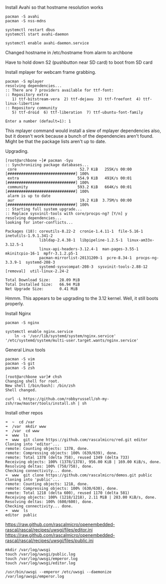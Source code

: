 Install Avahi so that hostname resolution works

    pacman -S avahi
    pacman -S nss-mdns

    systemctl restart dbus
    systemctl start avahi-daemon
    
    systemctl enable avahi-daemon.service

Changed hostname in /etc/hostname from alarm to archbone

Have to hold down S2 (pushbutton near SD card) to boot from SD card

Install mplayer for webcam frame grabbing.

    pacman -S mplayer
    resolving dependencies...
    :: There are 7 providers available for ttf-font:
    :: Repository extra
       1) ttf-bitstream-vera  2) ttf-dejavu  3) ttf-freefont  4) ttf-linux-libertine
    :: Repository community
       5) ttf-droid  6) ttf-liberation  7) ttf-ubuntu-font-family
    
    Enter a number (default=1): 1

This mplayer command would install a slew of mplayer dependencies also, but it doesn't work because a bunch of the dependencies aren't found. Might be that the package lists aren't up to date.

Upgrading.

    [root@archbone ~]# pacman -Syu
    :: Synchronizing package databases...
     core                            52.7 KiB   255K/s 00:00 [##############################] 100%
     extra                          554.9 KiB   491K/s 00:01 [##############################] 100%
     community                      593.2 KiB   664K/s 00:01 [##############################] 100%
     alarm is up to date
     aur                             19.2 KiB  3.75M/s 00:00 [##############################] 100%
    :: Starting full system upgrade...
    :: Replace sysvinit-tools with core/procps-ng? [Y/n] y
    resolving dependencies...
    looking for inter-conflicts...
    
    Packages (18): coreutils-8.22-2  cronie-1.4.11-1  file-5.16-1  inetutils-1.9.1.341-2
                   libldap-2.4.38-1  libpipeline-1.2.5-1  linux-am33x-3.12.5-1
                   linux-api-headers-3.12.4-1  man-pages-3.55-1  mkinitcpio-16-1  mpfr-3.1.2.p5-1
                   pacman-mirrorlist-20131209-1  pcre-8.34-1  procps-ng-3.3.9-1  systemd-208-3
                   systemd-sysvcompat-208-3  sysvinit-tools-2.88-12 [removal]  util-linux-2.24-2
    
    Total Download Size:    28.09 MiB
    Total Installed Size:   66.94 MiB
    Net Upgrade Size:       0.41 MiB

Hmmm. This appears to be upgrading to the 3.12 kernel. Well, it still boots properly.

Install Nginx

    pacman -S nginx

    systemctl enable nginx.service
        ln -s '/usr/lib/systemd/system/nginx.service' '/etc/systemd/system/multi-user.target.wants/nginx.service'

General Linux tools

    pacman -S vim
    pacman -S git
    pacman -S zsh

    [root@archbone var]# chsh
    Changing shell for root.
    New shell [/bin/bash]: /bin/zsh
    Shell changed.

    curl -L https://github.com/robbyrussell/oh-my-zsh/raw/master/tools/install.sh | sh

Install other repos

    ➜  ~  cd /var
    ➜  /var  mkdir www
    ➜  /var  cd www
    ➜  www  ls
    ➜  www  git clone https://github.com/rascalmicro/red.git editor
    Cloning into 'editor'...
    remote: Counting objects: 1378, done.
    remote: Compressing objects: 100% (639/639), done.
    remote: Total 1378 (delta 758), reused 1349 (delta 733)
    Receiving objects: 100% (1378/1378), 956.00 KiB | 169.00 KiB/s, done.
    Resolving deltas: 100% (758/758), done.
    Checking connectivity... done.
    ➜  www  git clone https://github.com/rascalmicro/demos.git public
    Cloning into 'public'...
    remote: Counting objects: 1218, done.
    remote: Compressing objects: 100% (630/630), done.
    remote: Total 1218 (delta 600), reused 1170 (delta 581)
    Receiving objects: 100% (1218/1218), 2.11 MiB | 283.00 KiB/s, done.
    Resolving deltas: 100% (600/600), done.
    Checking connectivity... done.
    ➜  www  ls
    editor  public

https://raw.github.com/rascalmicro/openembedded-rascal/rascal/recipes/uwsgi/files/editor.ini
https://raw.github.com/rascalmicro/openembedded-rascal/rascal/recipes/uwsgi/files/public.ini

    mkdir /var/log/uwsgi
    touch /var/log/uwsgi/public.log
    touch /var/log/uwsgi/emperor.log
    touch /var/log/uwsgi/editor.log 

    /usr/bin/uwsgi --emperor /etc/uwsgi --daemonize /var/log/uwsgi/emperor.log
